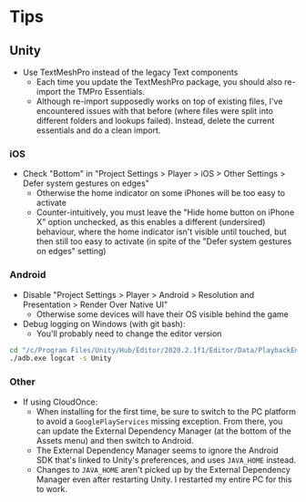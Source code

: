 # Tips

## Unity

- Use TextMeshPro instead of the legacy Text components
    - Each time you update the TextMeshPro package, you should also re-import the TMPro Essentials.
    - Although re-import supposedly works on top of existing files, I've encountered issues with that before (where files were split into different folders and lookups failed). Instead, delete the current essentials and do a clean import.

### iOS

- Check "Bottom" in "Project Settings > Player > iOS > Other Settings > Defer system gestures on edges"
    - Otherwise the home indicator on some iPhones will be too easy to activate
    - Counter-intuitively, you must leave the "Hide home button on iPhone X" option unchecked, as this enables a different (undersired) behaviour, where the home indicator isn't visible until touched, but then still too easy to activate (in spite of the "Defer system gestures on edges" setting)

### Android

- Disable "Project Settings > Player > Android > Resolution and Presentation > Render Over Native UI"
    - Otherwise some devices will have their OS visible behind the game
- Debug logging on Windows (with git bash):
    - You'll probably need to change the editor version

```bash
cd "/c/Program Files/Unity/Hub/Editor/2020.2.1f1/Editor/Data/PlaybackEngines/AndroidPlayer/SDK/platform-tools"
./adb.exe logcat -s Unity
```

### Other

- If using CloudOnce:
    - When installing for the first time, be sure to switch to the PC platform to avoid a `GooglePlayServices` missing exception. From there, you can update the External Dependency Manager (at the bottom of the Assets menu) and then switch to Android.
    - The External Dependency Manager seems to ignore the Android SDK that's linked to Unity's preferences, and uses `JAVA_HOME` instead.
    - Changes to `JAVA_HOME` aren't picked up by the External Dependency Manager even after restarting Unity. I restarted my entire PC for this to work. 
